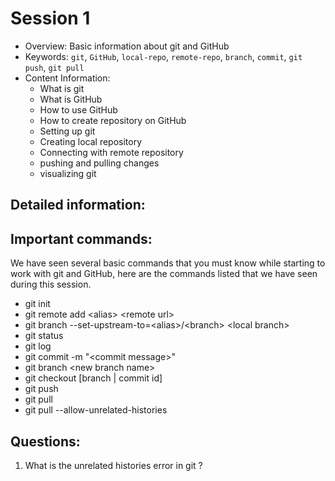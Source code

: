 # Session 1
- Overview: Basic information about git and GitHub
- Keywords: `git`, `GitHub`, `local-repo`, `remote-repo`, `branch`, `commit`, `git push`, `git pull`
- Content Information:
  - What is git
  - What is GitHub
  - How to use GitHub
  - How to create repository on GitHub
  - Setting up git
  - Creating local repository
  - Connecting with remote repository
  - pushing and pulling changes
  - visualizing git


## Detailed information:

## Important commands:
  We have seen several basic commands that you must know while starting to work with git and GitHub, here are the commands listed that we have seen during this session.
  - git init
  - git remote add \<alias> \<remote url>
  - git branch --set-upstream-to=\<alias>/\<branch> \<local branch>
  - git status
  - git log
  - git commit -m "\<commit message>"
  - git branch \<new branch name>
  - git checkout [branch | commit id]
  - git push
  - git pull
  - git pull --allow-unrelated-histories

## Questions:
1) What is the unrelated histories error in git ?